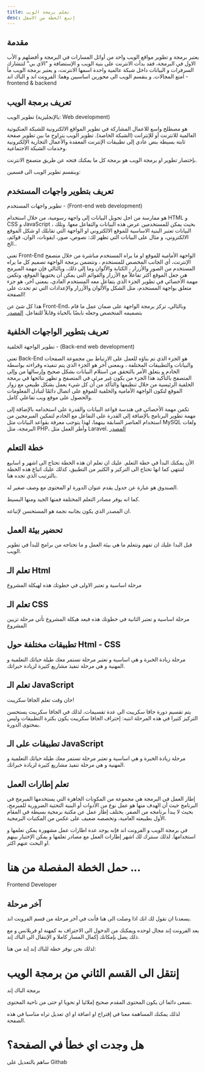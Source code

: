 ```yaml
---
title: تعلم برمجة الويب
desc: إتبع الخطة من الاسفل
---
```

## مقدمة
يعتبر برمجة و تطوير مواقع الويب واحد من أوائل المسارات في البرمجة و أفضلهم و الأب الاول في البرمجة، فقد بدأت الانترنت على بنية الويب و الإستضافة و "الاي بي" لتتشارك السرفرات و البيانات داخل شبكة عالمية واحدة اسمها الانترنت، و يعتبر برمجة الويب مأ امتع المجالات.
و ينقسم الويب الى محورين اساسيين وهما: الفرونت اند و الباك اند - frontend & backend

## تعريف برمجة الويب
تطوير الويب (بالإنجليزية: Web development) 

هو مصطلح واسع للاعمال المشاركة في تطوير المواقع الالكترونية للشبكة العنكبوتية العالمية للانترنت أو للإنترانت (الشبكة الخاصة).
تطوير الويب يتراوح ما بين تطوير صفحة ثابتة بسيطة بنص عادي إلى تطبيقات الإنترنت المعقدة والأعمال التجارية الإلكترونية وخدمات الشبكة الاجتماعية.

بإختصار تطوير او برمجة الويب هو برمجة كل ما يمكنك فتحه عن طريق متصفح الانترنت.

وينقسم تطوير الويب الى قسمين:


## تعريف بتطوير واجهات المستخدم
تطوير واجهات المستخدم - (Front-end web development)

هو ممارسة من اجل تحويل البيانات إلى واجهة رسومية، من خلال استخدام HTML و CSS و JavaScript ، بحيث يمكن للمستخدمين عرض هذه البيانات والتفاعل معها.
وتلك البيانات تعتبر البنية الاساسية للموقع الالكتروني او الواجهة التي تقابلك او شكل الموقع الالكتروني، و مثال على البيانات التي تظهر لك: نصوص، صور، ايقونات، الوان، قوائم، ..الخ

تعني Front-End الواجهة الأمامية للموقع او ما يراه المستخدم مباشرة من خلال متصفح الإنترنت، أي الجانب المخصص للمستخدم ، وتتضمن برمجة الواجهة تصميم كل ما يراه المستخدم من الصور والأزرار ، الكتابة والألوان وما إلى ذلك، وبالتالي فإن مهمة المبرمج هي جعل الموقع أكثر تفاعلاً مع الأزرار والقوائم التي يمكن أن يحتويها الموقع، وتكمن مهمة الأخصائي في تطوير الجزء الذي يتفاعل معه المستخدم العادي، بمعنى آخر، هو جزء متعلق بواجهة المستخدم، مثل الشكل والألوان والأزرار والإعدادات التي تم تحدث على الصفحة!

هذا كل شئ عن Front-End، وبالتالي، تركز برمجة الواجهة على ضمان عمل ما قام بتصميمه المتخصص وجعله نابضًا بالحياة وقابلاً للتفاعل. [المصدر](https://www.iraq-serv.com/front-end-vs-back-end/)

## تعريف بتطوير الواجهات الخلفية
تطوير الواجهة الخلفية - (Back-end web development)

تعني Back-End هو الجزء الذي تم بناؤه للعمل على الارتباط بين مجموعة الصفحات والبيانات والتطبيقات المختلفة ، وبمعنى آخر هو الجزء الذي يتم تنفيذه وقراءته بواسطة الخادم و يتعلق الأمر بالتحقق من استلام البيانات بشكل صحيح وإرسالها من وإلى المتصفح بالتأكيد هذا الجزء من يكون غير مرئي في المتصفح و تظهر نتائجها في برمجة الخلفية الرئيسية من خلال تنظيمها والتأكد من أن كل شيء يعمل بشكل طبيعي مع زوار الموقع لتكون الواجهة الأمامية والخلفية للموقع على اتصال دائمًا لتبادل المعلومات والحصول على موقع ويب تفاعلي كامل.

تكمن مهمة الأخصائي في هندسة قواعد البيانات والقدرة على استخدامه بالإضافة إلى مهمة تطوير البرنامج بالإضافة إلى القدرة على التفاعل مع الخادم لتمكين المبرمجين من استخدام العناصر السابقة بينهما، لهذا يتوجب معرفة بقواعد البيانات مثل MySQL ولغات البرمجة، مثل PHP، وأطر العمل مثل Laravel. [المصدر](https://www.iraq-serv.com/front-end-vs-back-end/)


## خطة التعلم
الأن يمكنك البدأ في خطة التعلم.
عليك ان تعلم ان هذه الخطة تحتاج الى اشهر و اسابيع لتنتهي كما انها تحتاج الى التركيز و الكثير من التطبيق، كذلك عليك اتباع هذه الخطة بالترتيب الذي تجده هنا.

<Note>
الصندوق هو عبارة عن جدول يقدم عنوان الدورة او المحتوى مع وصف صغير له.

كما انه يوفر مصادر التعلم المختلفة فمنها الجيد ومنها البسيط.

ان المصدر الذي يكون بجانبه نجمة هو المستحسن لإتباعه.

</Note>

## تحضير بيئة العمل
قبل البدا عليك ان تفهم وتتعلم ما هي بيئة العمل و ما تحتاجه من برامج للبدأ في تطوير الويب.

<WebWorkEnvironment></WebWorkEnvironment>

## تعلم الـ Html
مرحلة اساسية و تعتبر الاولى في خطوتك هذه لهيكلة المشروع

<LearnHtml></LearnHtml>

## تعلم الـ CSS
مرحلة اساسية و تعتبر الثانية في خطوتك هذه فبعد هيكلة المشروع تأتي مرحلة تزيين المشروع

<LearnCss></LearnCss>

## تطبيقات مختلفة حول Html - CSS
مرحلة زيادة الخبرة و هي اساسية و تعتبر مرحلة تستمر معك طيلة حياتك التعلمية و المهنية و هي مرحلة تنفيذ مشاريع كثيرة لزيادة خبراتك.

<AppsHtmlCss></AppsHtmlCss>

## تعلم الـ JavaScript
حان وقت تعلم الجافا سكريبت!

<Note>
  يتم تقسيم دورة جافا سكريبت الى عدة تقسيمات، لذلك في الجافا سكريبت يستحسن التركيز كثيرا في هذه المرحلة
</Note>

<Alert>
  انتبه: إحتراف الجافا سكريبت يكون بكثرة التطبيقات وليس بمحتوى الدورة.
</Alert>

<LearnJavaScript></LearnJavaScript>

## تطبيقات على الـ JavaScript
مرحلة زيادة الخبرة و هي اساسية و تعتبر مرحلة تستمر معك طيلة حياتك التعلمية و المهنية و هي مرحلة تنفيذ مشاريع كثيرة لزيادة خبراتك.

<AppsJavaScript></AppsJavaScript>

## تعلم إطارات العمل
إطار العمل في البرمجة هي مجموعة من المكونات الجاهزة التي يستخدمها المبرمج في البرنامج حيث أن الهدف منها هو عمل نوع من الأدوات أو البنية التحتية الضرورية للمبرمج، بحيث لا يبدأ برنامجه من الصفر. يختلف إطار عمل عن مكتبة برمجية بسيطة في المقام الأول بطبيعته العامية، وتخصصه ضعيف على عكس من المكتبات البرمجية. 

<Note>
في برمجة الويب و الفرونت اند فإنه يوجد عدة اطارات عمل مشهورة يمكن تعلمها و استخدامها.
لذلك سنترك لك اشهر إطارات العمل مع مصادر تعلمها و يمكن الإختيار بينهم او البحث عنهم اكثر.
</Note>

<LearnBootstrap></LearnBootstrap>

<LearnFramework></LearnFramework>

<ToLink link="https://roadmap.sh/frontend">

# حمل الخطة المفصلة من هنا ...
 Frontend Developer

</ToLink>

## آخر مرحلة

يسعدنا ان نقول لك انك اذا وصلت الى هنا فأنت في آخر مرحلة من قسم الفرونت اند.

يعد الفرونت إند مجال لوحده ويمكنك من الدخول الى الاحتراف به كمهنة او فريلانس و مع ذلك يضل بإمكانك إكمال المسار كاملا و الإنتقال الى الباك إند.

لذلك نحن نوفر خطة للباك إند إند من هنا:

<ToNext link="/programming/learn_web_back/">

# إنتقل الى القسم الثاني من برمجة الويب
 برمجة الباك إند

</ToNext>

<Note>

نسعى دائما ان يكون المحتوى المقدم صحيح إملائيا او نحويا او حتى من ناحية المحتوى.

لذلك يمكنك المساهمة معنا في إقتراح او اضافة او اي تعديل تراه مناسبا في هذه الصفحة.

</Note>

<ToLink link="https://github.com/marj3i/marj3i.github.io/blob/main/content/programming/learn_web_front.md">

# هل وجدت اي خطأ في الصفحة؟

 ساهم بالتعديل على Githab

</ToLink>